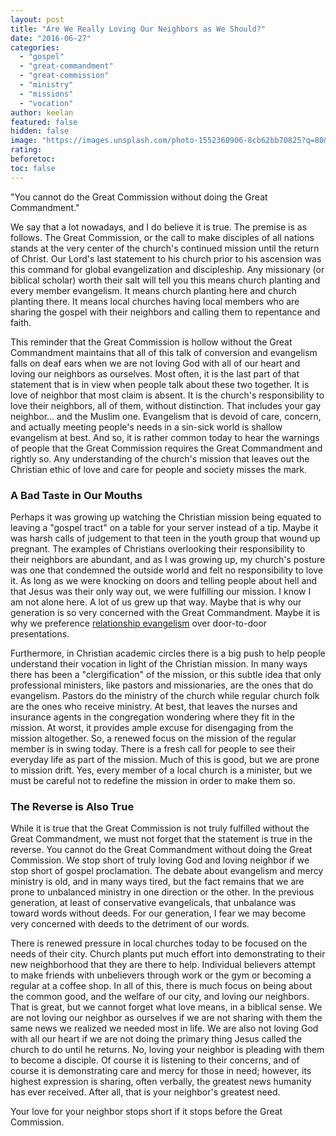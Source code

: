```yaml
---
layout: post
title: "Are We Really Loving Our Neighbors as We Should?"
date: "2016-06-27"
categories: 
  - "gospel"
  - "great-commandment"
  - "great-commission"
  - "ministry"
  - "missions"
  - "vocation"
author: keelan
featured: false
hidden: false
image: "https://images.unsplash.com/photo-1552360906-8cb62bb70825?q=80&w=2054&auto=format&fit=crop&ixlib=rb-4.0.3&ixid=M3wxMjA3fDB8MHxwaG90by1wYWdlfHx8fGVufDB8fHx8fA%3D%3D"
rating:
beforetoc:
toc: false
---
```


"You cannot do the Great Commission without doing the Great Commandment."

We say that a lot nowadays, and I do believe it is true. The premise is as follows. The Great Commission, or the call to make disciples of all nations stands at the very center of the church's continued mission until the return of Christ. Our Lord's last statement to his church prior to his ascension was this command for global evangelization and discipleship. Any missionary (or biblical scholar) worth their salt will tell you this means church planting and every member evangelism. It means church planting here and church planting there. It means local churches having local members who are sharing the gospel with their neighbors and calling them to repentance and faith.

This reminder that the Great Commission is hollow without the Great Commandment maintains that all of this talk of conversion and evangelism falls on deaf ears when we are not loving God with all of our heart and loving our neighbors as ourselves. Most often, it is the last part of that statement that is in view when people talk about these two together. It is love of neighbor that most claim is absent. It is the church's responsibility to love their neighbors, all of them, without distinction. That includes your gay neighbor… and the Muslim one. Evangelism that is devoid of care, concern, and actually meeting people's needs in a sin-sick world is shallow evangelism at best. And so, it is rather common today to hear the warnings of people that the Great Commission requires the Great Commandment and rightly so. Any understanding of the church's mission that leaves out the Christian ethic of love and care for people and society misses the mark.

### A Bad Taste in Our Mouths

Perhaps it was growing up watching the Christian mission being equated to leaving a "gospel tract" on a table for your server instead of a tip. Maybe it was harsh calls of judgement to that teen in the youth group that wound up pregnant. The examples of Christians overlooking their responsibility to their neighbors are abundant, and as I was growing up, my church's posture was one that condemned the outside world and felt no responsibility to love it. As long as we were knocking on doors and telling people about hell and that Jesus was their only way out, we were fulfilling our mission. I know I am not alone here. A lot of us grew up that way. Maybe that is why our generation is so very concerned with the Great Commandment. Maybe it is why we preference [relationship evangelism](http://blog.keelancook.com/2015/09/a-word-of-caution-concerning-relationship-evangelism.html) over door-to-door presentations.

Furthermore, in Christian academic circles there is a big push to help people understand their vocation in light of the Christian mission. In many ways there has been a "clergification" of the mission, or this subtle idea that only professional ministers, like pastors and missionaries, are the ones that do evangelism. Pastors do the ministry of the church while regular church folk are the ones who receive ministry. At best, that leaves the nurses and insurance agents in the congregation wondering where they fit in the mission. At worst, it provides ample excuse for disengaging from the mission altogether. So, a renewed focus on the mission of the regular member is in swing today. There is a fresh call for people to see their everyday life as part of the mission. Much of this is good, but we are prone to mission drift. Yes, every member of a local church is a minister, but we must be careful not to redefine the mission in order to make them so.

### The Reverse is Also True

While it is true that the Great Commission is not truly fulfilled without the Great Commandment, we must not forget that the statement is true in the reverse. You cannot do the Great Commandment without doing the Great Commission. We stop short of truly loving God and loving neighbor if we stop short of gospel proclamation. The debate about evangelism and mercy ministry is old, and in many ways tired, but the fact remains that we are prone to unbalanced ministry in one direction or the other. In the previous generation, at least of conservative evangelicals, that unbalance was toward words without deeds. For our generation, I fear we may become very concerned with deeds to the detriment of our words.

There is renewed pressure in local churches today to be focused on the needs of their city. Church plants put much effort into demonstrating to their new neighborhood that they are there to help. Individual believers attempt to make friends with unbelievers through work or the gym or becoming a regular at a coffee shop. In all of this, there is much focus on being about the common good, and the welfare of our city, and loving our neighbors. That is great, but we cannot forget what love means, in a biblical sense. We are not loving our neighbor as ourselves if we are not sharing with them the same news we realized we needed most in life. We are also not loving God with all our heart if we are not doing the primary thing Jesus called the church to do until he returns. No, loving your neighbor is pleading with them to become a disciple. Of course it is listening to their concerns, and of course it is demonstrating care and mercy for those in need; however, its highest expression is sharing, often verbally, the greatest news humanity has ever received. After all, that is your neighbor's greatest need.

Your love for your neighbor stops short if it stops before the Great Commission.
